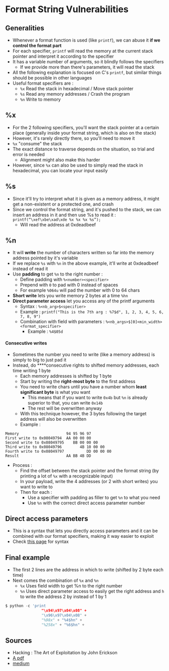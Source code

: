 # Format String Vulnerabilities

## Generalities

* Whenever a format function is used \(like `printf`\), we can abuse it **if we control the format part**
* For each specifier, `printf` will read the memory at the current stack pointer and interpret it according to the specifier
* It has a variable number of arguments, so it blindly follows the specifiers
  * If we provide more than there's parameters, it will read the stack
* All the following explanation is focused on C's `printf`, but similar things should be possible in other languages
* Useful format specifiers are :
  * `%x` Read the stack in hexadecimal / Move stack pointer
  * `%s` Read any memory addresses / Crash the program
  * `%n` Write to memory

## %x

* For the 2 following specifiers, you'll want the stack pointer at a certain place \(generally inside your format string, which is also on the stack\)
* However, it's rarely directly there, so you'll need to move it
* `%x` "consume" the stack
* The exact distance to traverse depends on the situation, so trial and error is needed
  * Alignment might also make this harder
* However, since `%x` can also be used to simply read the stack in hexadecimal, you can locate your input easily

## %s

* Since it'll try to interpret what it is given as a memory address, it might get a non-existent or a protected one, and crash
* Since we control the format string, and it's pushed to the stack, we can insert an address in it and then use %s to read it : `printf(“\xef\xbe\xad\xde %x %x %x %s”);`
  * Will read the address at 0xdeadbeef

## %n

* It will **write** the number of characters written so far into the memory address pointed by it's variable
* If we replace `%s` with `%n` in the above example, it'll write at 0xdeadbeef instead of read it
* Use **padding** to get `%n` to the right number :
  * Define padding with `%<number><specifier>` 
  * Prepend with `0` to pad with 0 instead of spaces
  * For example `%064u` will pad the number with 0 to 64 chars
* **Short write** lets you write memory 2 bytes at a time `%hn`
* **Direct parameter access** let you access any of the printf arguments
  * Syntax : `%<nb_arg>$<specifier>`
  * Example : `printf("This is the 7th arg : %7$d", 1, 2, 3, 4, 5, 6, 7, 8, 9")`
  * Combination with field with parameters :  `%<nb_args>$[0]<min_width><format_specifier>`
    * Example : `%4$05d`

#### Consecutive writes

* Sometimes the number you need to write \(like a memory address\) is simply to big to just pad it
* Instead, do ****consecutive rights to shifted memory addresses, each time writing 1 byte
  * Each memory addresses is shifted by 1 byte
  * Start by writing the **right-most byte** to the first address
  * You need to write chars until you have a number whom **least significant byte** is what you want
    * This means that if you want to write `0x4b` but `%n` is already superior to that, you can write `0x14b`
    * The rest will be overwritten anyway
  * With this technique however, the 3 bytes following the target address will also be overwritten
  * Example :

```text
Memory                     94 95 96 97
First write to 0x08049794  AA 00 00 00
Second write to 0x08049795    BB 00 00 00
Third write to 0x08049796        4B 10 00 00
Fourth write to 0x08049797          DD 00 00 00
Result                     AA BB 4B DD
```

* Process :
  * Find the offset between the stack pointer and the format string \(by printing a lot of `%x` with a recognizable input\)
  * In your payload, write the 4 addresses \(or 2 with short writes\) you want to write to
  * Then for each :
    * Use a specifier with padding as filler to get `%n` to what you need
    * Use `%n` with the correct direct access parameter number

## Direct access parameters

* This is a syntax that lets you directly access parameters and it can be combined with our format specifiers, making it way easier to exploit
* Check [this page](https://zcugni.gitbook.io/notes/languages/c#printf) for syntax

## Final example

* The first 2 lines are the address in which to write \(shifted by 2 byte each time\)
* Next comes the combination of `%x` and `%n`
  * `%x` Uses field width to get %n to the right number
  * `%n` Uses direct parameter access to easily get the right address and `h` to write the address 2 by instead of 1 by 1

```python
$ python -c 'print 
                "\x94\x97\x04\x08" +
                "\x96\x97\x04\x08" + 
                "%98x" + "%4$hn" + 
                "%258x" + "%6$hn" +
```

## Sources

* Hacking : The Art of Exploitation by John Erickson
* [A pdf](http://www.cis.syr.edu/~wedu/Teaching/cis643/LectureNotes_New/Format_String.pdf)
* [medium](https://medium.com/swlh/binary-exploitation-format-string-vulnerabilities-70edd501c5be)

